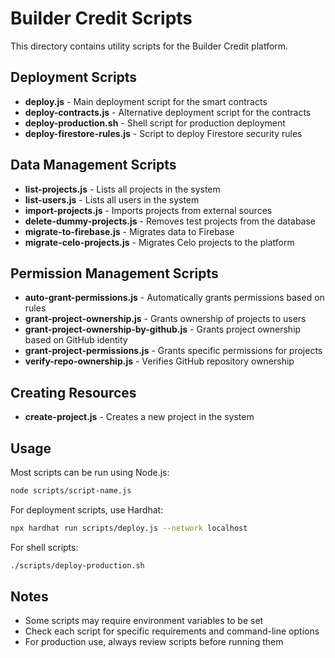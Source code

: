 # Builder Credit Scripts

This directory contains utility scripts for the Builder Credit platform.

## Deployment Scripts

- **deploy.js** - Main deployment script for the smart contracts
- **deploy-contracts.js** - Alternative deployment script for the contracts
- **deploy-production.sh** - Shell script for production deployment
- **deploy-firestore-rules.js** - Script to deploy Firestore security rules

## Data Management Scripts

- **list-projects.js** - Lists all projects in the system
- **list-users.js** - Lists all users in the system
- **import-projects.js** - Imports projects from external sources
- **delete-dummy-projects.js** - Removes test projects from the database
- **migrate-to-firebase.js** - Migrates data to Firebase
- **migrate-celo-projects.js** - Migrates Celo projects to the platform

## Permission Management Scripts

- **auto-grant-permissions.js** - Automatically grants permissions based on rules
- **grant-project-ownership.js** - Grants ownership of projects to users
- **grant-project-ownership-by-github.js** - Grants project ownership based on GitHub identity
- **grant-project-permissions.js** - Grants specific permissions for projects
- **verify-repo-ownership.js** - Verifies GitHub repository ownership

## Creating Resources

- **create-project.js** - Creates a new project in the system

## Usage

Most scripts can be run using Node.js:

```bash
node scripts/script-name.js
```

For deployment scripts, use Hardhat:

```bash
npx hardhat run scripts/deploy.js --network localhost
```

For shell scripts:

```bash
./scripts/deploy-production.sh
```

## Notes

- Some scripts may require environment variables to be set
- Check each script for specific requirements and command-line options
- For production use, always review scripts before running them
